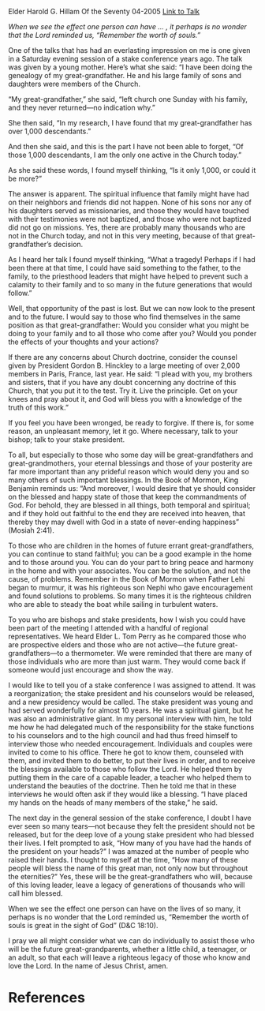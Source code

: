 Elder Harold G. Hillam
Of the Seventy
04-2005
[Link to Talk](https://www.churchofjesuschrist.org/study/general-conference/2005/04/the-worth-of-souls?lang=eng)

_When we see the effect one person can have … , it perhaps is no wonder that the Lord reminded us, “Remember the worth of souls.”_

One of the talks that has had an everlasting impression on me is one given in a Saturday evening session of a stake conference years ago. The talk was given by a young mother. Here’s what she said: “I have been doing the genealogy of my great-grandfather. He and his large family of sons and daughters were members of the Church.

“My great-grandfather,” she said, “left church one Sunday with his family, and they never returned—no indication why.”

She then said, “In my research, I have found that my great-grandfather has over 1,000 descendants.”

And then she said, and this is the part I have not been able to forget, “Of those 1,000 descendants, I am the only one active in the Church today.”

As she said these words, I found myself thinking, “Is it only 1,000, or could it be more?”

The answer is apparent. The spiritual influence that family might have had on their neighbors and friends did not happen. None of his sons nor any of his daughters served as missionaries, and those they would have touched with their testimonies were not baptized, and those who were not baptized did not go on missions. Yes, there are probably many thousands who are not in the Church today, and not in this very meeting, because of that great-grandfather’s decision.

As I heard her talk I found myself thinking, “What a tragedy! Perhaps if I had been there at that time, I could have said something to the father, to the family, to the priesthood leaders that might have helped to prevent such a calamity to their family and to so many in the future generations that would follow.”

Well, that opportunity of the past is lost. But we can now look to the present and to the future. I would say to those who find themselves in the same position as that great-grandfather: Would you consider what you might be doing to your family and to all those who come after you? Would you ponder the effects of your thoughts and your actions?

If there are any concerns about Church doctrine, consider the counsel given by President Gordon B. Hinckley to a large meeting of over 2,000 members in Paris, France, last year. He said: “I plead with you, my brothers and sisters, that if you have any doubt concerning any doctrine of this Church, that you put it to the test. Try it. Live the principle. Get on your knees and pray about it, and God will bless you with a knowledge of the truth of this work.”

If you feel you have been wronged, be ready to forgive. If there is, for some reason, an unpleasant memory, let it go. Where necessary, talk to your bishop; talk to your stake president.

To all, but especially to those who some day will be great-grandfathers and great-grandmothers, your eternal blessings and those of your posterity are far more important than any prideful reason which would deny you and so many others of such important blessings. In the Book of Mormon, King Benjamin reminds us: “And moreover, I would desire that ye should consider on the blessed and happy state of those that keep the commandments of God. For behold, they are blessed in all things, both temporal and spiritual; and if they hold out faithful to the end they are received into heaven, that thereby they may dwell with God in a state of never-ending happiness” (Mosiah 2:41).

To those who are children in the homes of future errant great-grandfathers, you can continue to stand faithful; you can be a good example in the home and to those around you. You can do your part to bring peace and harmony in the home and with your associates. You can be the solution, and not the cause, of problems. Remember in the Book of Mormon when Father Lehi began to murmur, it was his righteous son Nephi who gave encouragement and found solutions to problems. So many times it is the righteous children who are able to steady the boat while sailing in turbulent waters.

To you who are bishops and stake presidents, how I wish you could have been part of the meeting I attended with a handful of regional representatives. We heard Elder L. Tom Perry as he compared those who are prospective elders and those who are not active—the future great-grandfathers—to a thermometer. We were reminded that there are many of those individuals who are more than just warm. They would come back if someone would just encourage and show the way.

I would like to tell you of a stake conference I was assigned to attend. It was a reorganization; the stake president and his counselors would be released, and a new presidency would be called. The stake president was young and had served wonderfully for almost 10 years. He was a spiritual giant, but he was also an administrative giant. In my personal interview with him, he told me how he had delegated much of the responsibility for the stake functions to his counselors and to the high council and had thus freed himself to interview those who needed encouragement. Individuals and couples were invited to come to his office. There he got to know them, counseled with them, and invited them to do better, to put their lives in order, and to receive the blessings available to those who follow the Lord. He helped them by putting them in the care of a capable leader, a teacher who helped them to understand the beauties of the doctrine. Then he told me that in these interviews he would often ask if they would like a blessing. “I have placed my hands on the heads of many members of the stake,” he said.

The next day in the general session of the stake conference, I doubt I have ever seen so many tears—not because they felt the president should not be released, but for the deep love of a young stake president who had blessed their lives. I felt prompted to ask, “How many of you have had the hands of the president on your heads?” I was amazed at the number of people who raised their hands. I thought to myself at the time, “How many of these people will bless the name of this great man, not only now but throughout the eternities?” Yes, these will be the great-grandfathers who will, because of this loving leader, leave a legacy of generations of thousands who will call him blessed.

When we see the effect one person can have on the lives of so many, it perhaps is no wonder that the Lord reminded us, “Remember the worth of souls is great in the sight of God” (D&C 18:10).

I pray we all might consider what we can do individually to assist those who will be the future great-grandparents, whether a little child, a teenager, or an adult, so that each will leave a righteous legacy of those who know and love the Lord. In the name of Jesus Christ, amen.

# References
